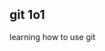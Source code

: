 git 1o1
------------------------------------------------------------------------
learning how to use git